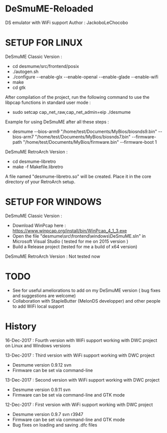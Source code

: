 # DeSmuME-Reloaded

DS emulator with WiFi support
Author : JackoboLeChocobo

# SETUP FOR LINUX

DeSmuME Classic Version :
- cd desmume/src/frontend/posix
- ./autogen.sh
- ./configure --enable-glx --enable-openal --enable-glade --enable-wifi
- make
- cd gtk

After compilation of the project, run the following command to use the libpcap functions in standard user mode :
- sudo setcap cap_net_raw,cap_net_admin=eip ./desmume

Example for using DeSmuME after all these steps :
- desmume --bios-arm9 "/home/test/Documents/MyBios/biosnds9.bin" --bios-arm7 "/home/test/Documents/MyBios/biosnds7.bin" --firmware-path "/home/test/Documents/MyBios/firmware.bin" --firmware-boot 1


DeSmuME RetroArch Version :
- cd desmume-libretro
- make -f Makefile.libretro

A file named "desmume-libretro.so" will be created. Place it in the core directory of your RetroArch setup.

# SETUP FOR WINDOWS

DeSmuME Classic Version :
- Download WinPcap here : https://www.winpcap.org/install/bin/WinPcap_4_1_3.exe
- Open the file "desmume\src\frontend\windows\DeSmuME.sln" in Microsoft Visual Studio ( tested for me on 2015 version )
- Build a Release project (tested for me a build of x64 version)


DeSmuME RetroArch Version :
Not tested now

# TODO

- See for useful ameliorations to add on my DeSmuME version ( bug fixes and suggestions are welcome)
- Collaboration with StapleButter (MelonDS developper) and other people to add WiFi local support

# History

16-Dec-2017 : Fourth version with WiFi support working with DWC project on Linux and Windows versions

13-Dec-2017 : Third version with WiFi support working with DWC project
- Desmume version 0.9.12 svn
- Firmware can be set via command-line

13-Dec-2017 : Second version with WiFi support working with DWC project
- Desmume version 0.9.11 svn
- Firmware can be set via command-line and GTK mode

12-Dec-2017 : First version with WiFi support working with DWC project
- Desmume version 0.9.7 svn r3947
- Firmware can be set via command-line and GTK mode
- Bug fixes on loading and saving .dfc files
